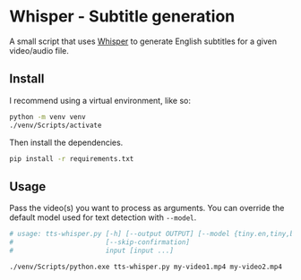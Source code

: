 # Whisper - Subtitle generation

A small script that uses [Whisper](https://github.com/openai/whisper) to generate English subtitles for a given video/audio file.

## Install

I recommend using a virtual environment, like so:

```bash
python -m venv venv
./venv/Scripts/activate
```

Then install the dependencies.

```bash
pip install -r requirements.txt
```

## Usage

Pass the video(s) you want to process as arguments. You can override the default model used for text detection with `--model`.

```bash
# usage: tts-whisper.py [-h] [--output OUTPUT] [--model {tiny.en,tiny,base.en,base,small.en,small,medium.en,medium,large}]
#                       [--skip-confirmation]
#                       input [input ...]

./venv/Scripts/python.exe tts-whisper.py my-video1.mp4 my-video2.mp4
```
